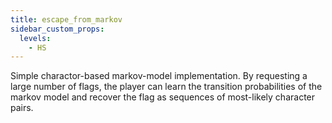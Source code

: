 ```yaml
---
title: escape_from_markov
sidebar_custom_props:
  levels:
    - HS
---
```


Simple charactor-based markov-model implementation. By requesting a large number of flags, the player can learn the transition probabilities of the markov model and recover the flag as sequences of most-likely character pairs.